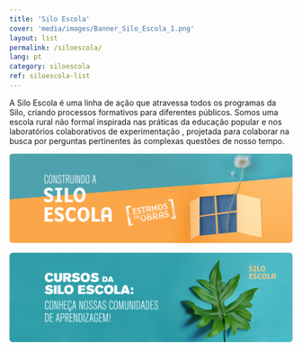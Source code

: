 ```yaml
---
title: 'Silo Escola'
cover: 'media/images/Banner_Silo_Escola_1.png'
layout: list
permalink: /siloescola/
lang: pt
category: siloescola
ref: siloescola-list
---
```


A Silo Escola é uma linha de ação que atravessa todos os programas da Silo, criando processos formativos para diferentes públicos. Somos uma escola rural não formal inspirada nas práticas da educação popular e nos laboratórios colaborativos de experimentação , projetada para colaborar na busca por perguntas pertinentes às complexas questões de nosso tempo.

[![](/media/images/Banner_Silo_Escola_1.png)](construindo_a_silo_escola_pt)

[![](/media/images/Banner_Silo_Escola_1B.png)](cursos)
